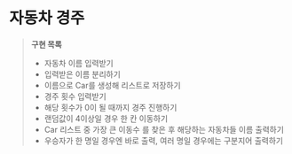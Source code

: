 # 자동차 경주
> **구현 목록**
> - 자동차 이름 입력받기
> - 입력받은 이름 분리하기
> - 이름으로 Car를 생성해 리스트로 저장하기
> - 경주 횟수 입력받기
> - 해당 횟수가 0이 될 때까지 경주 진행하기
> - 랜덤값이 4이상일 경우 한 칸 이동하기
> - Car 리스트 중 가장 큰 이동수 를 찾은 후 해당하는 자동차들 이름 출력하기
> - 우승자가 한 명일 경우엔 바로 출력, 여러 명일 경우에는 구분지어 출력하기 